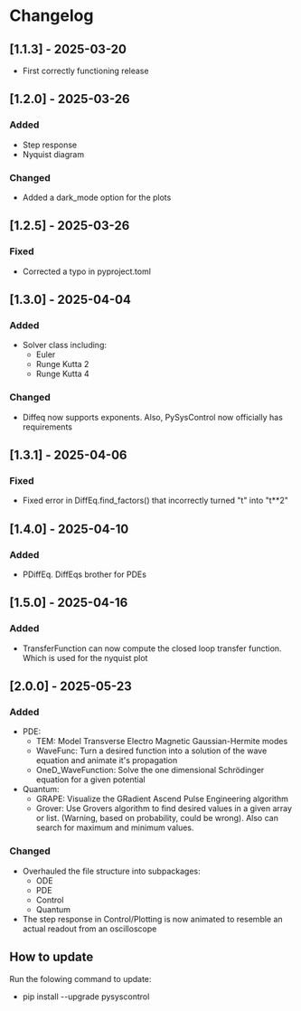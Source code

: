 # Changelog

## [1.1.3] - 2025-03-20
- First correctly functioning release

## [1.2.0] - 2025-03-26
### Added
- Step response
- Nyquist diagram
### Changed
- Added a dark_mode option for the plots

## [1.2.5] - 2025-03-26
### Fixed
- Corrected a typo in pyproject.toml

## [1.3.0] - 2025-04-04
### Added
- Solver class including:
  - Euler
  - Runge Kutta 2
  - Runge Kutta 4
### Changed
- Diffeq now supports exponents.
Also, PySysControl now officially has requirements
## [1.3.1] - 2025-04-06
### Fixed
- Fixed error in DiffEq.find_factors() that incorrectly turned "t" into "t**2"
## [1.4.0] - 2025-04-10
### Added
- PDiffEq. DiffEqs brother for PDEs
## [1.5.0] - 2025-04-16
### Added
- TransferFunction can now compute the closed loop transfer function. Which is used for the nyquist plot
## [2.0.0] - 2025-05-23
### Added
- PDE:
  - TEM: Model Transverse Electro Magnetic Gaussian-Hermite modes
  - WaveFunc: Turn a desired function into a solution of the wave equation and animate it's propagation
  - OneD_WaveFunction: Solve the one dimensional Schrödinger equation for a given potential
- Quantum:
  - GRAPE: Visualize the GRadient Ascend Pulse Engineering algorithm
  - Grover: Use Grovers algorithm to find desired values in a given array or list. (Warning, based on probability, could be wrong). Also can search for maximum and minimum values.
### Changed
- Overhauled the file structure into subpackages:
  - ODE
  - PDE
  - Control
  - Quantum
- The step response in Control/Plotting is now animated to resemble an actual readout from an oscilloscope
## How to update
Run the folowing command to update:
- pip install --upgrade pysyscontrol
